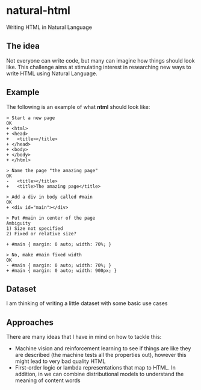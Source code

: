 # natural-html
Writing HTML in Natural Language

## The idea
Not everyone can write code, but many can imagine how things should look like. This challenge aims at stimulating interest in researching new ways to write HTML using Natural Language.

## Example

The following is an example of what **ntml** should look like:

```
> Start a new page
OK
+ <html>
+ <head>
+   <title></title>
+ </head>
+ <body>
+ </body>
+ </html>

> Name the page "the amazing page"
OK
-   <title></title>
+   <title>The amazing page</title>

> Add a div in body called #main
OK
+ <div id="main"></div>

> Put #main in center of the page
Ambiguity
1) Size not specified
2) Fixed or relative size?

+ #main { margin: 0 auto; width: 70%; }

> No, make #main fixed width
OK
- #main { margin: 0 auto; width: 70%; }
+ #main { margin: 0 auto; width: 900px; }

```

## Dataset

I am thinking of writing a little dataset with some basic use cases

## Approaches

There are many ideas that I have in mind on how to tackle this:

- Machine vision and reinforcement learning to see if things are like they are described (the machine tests all the properties out), however this might lead to very bad quality HTML
- First-order logic or lambda representations that map to HTML. In addition, in we can combine distributional models to understand the meaning of content words
